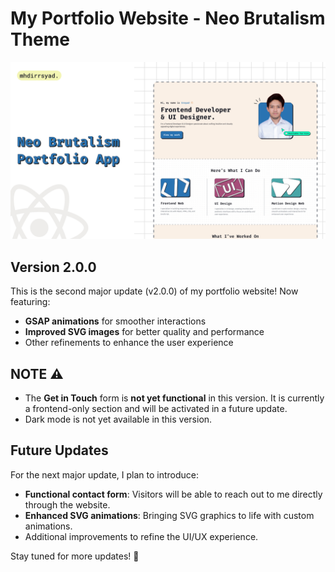 # My Portfolio Website - Neo Brutalism Theme

![Thumbnail](public/thumbnail.png)

## Version 2.0.0
This is the second major update (v2.0.0) of my portfolio website! 
Now featuring:
- **GSAP animations** for smoother interactions
- **Improved SVG images** for better quality and performance
- Other refinements to enhance the user experience

## NOTE ⚠️
- The **Get in Touch** form is **not yet functional** in this version. It is currently a frontend-only section and will be activated in a future update.
- Dark mode is not yet available in this version.

## Future Updates
For the next major update, I plan to introduce:
- **Functional contact form**: Visitors will be able to reach out to me directly through the website.
- **Enhanced SVG animations**: Bringing SVG graphics to life with custom animations.
- Additional improvements to refine the UI/UX experience.

Stay tuned for more updates! 🚀